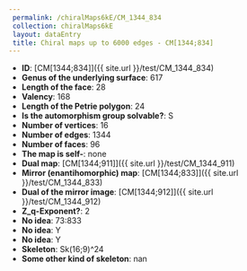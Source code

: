 ```yaml
--- 
 permalink: /chiralMaps6kE/CM_1344_834 
 collection: chiralMaps6kE
 layout: dataEntry
 title: Chiral maps up to 6000 edges - CM[1344;834]
---
```


- **ID**: [CM[1344;834]]({{ site.url }}/test/CM_1344_834)
- **Genus of the underlying surface**: 617
- **Length of the face**: 28
- **Valency**: 168
- **Length of the Petrie polygon**: 24
- **Is the automorphism group solvable?**: S
- **Number of vertices**: 16
- **Number of edges**: 1344
- **Number of faces**: 96
- **The map is self-**: none
- **Dual map**: [CM[1344;911]]({{ site.url }}/test/CM_1344_911)
- **Mirror (enantihomorphic) map**: [CM[1344;833]]({{ site.url }}/test/CM_1344_833)
- **Dual of the mirror image**: [CM[1344;912]]({{ site.url }}/test/CM_1344_912)
- **Z_q-Exponent?**: 2
- **No idea**:  73:833
- **No idea**: Y
- **No idea**: Y
- **Skeleton**: Sk(16;9)^24
- **Some other kind of skeleton**: nan

